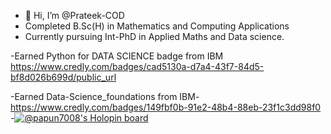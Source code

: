 - 👋 Hi, I’m @Prateek-COD
- Completed B.Sc(H) in Mathematics and Computing Applications
- Currently pursuing Int-PhD in Applied Maths and Data science.


-Earned Python for DATA SCIENCE badge from IBM 
https://www.credly.com/badges/cad5130a-d7a4-43f7-84d5-bf8d026b699d/public_url

-Earned Data-Science_foundations from IBM-https://www.credly.com/badges/149fbf0b-91e2-48b4-88eb-23f1c3dd98f0
-[![@papun7008's Holopin board](https://holopin.io/api/user/board?user=papun7008)](https://holopin.io/@papun7008)
<!---
Prateek-COD/Prateek-COD is a ✨ special ✨ repository because its `README.md` (this file) appears on your GitHub profile.
You can click the Preview link to take a look at your changes.
--->
